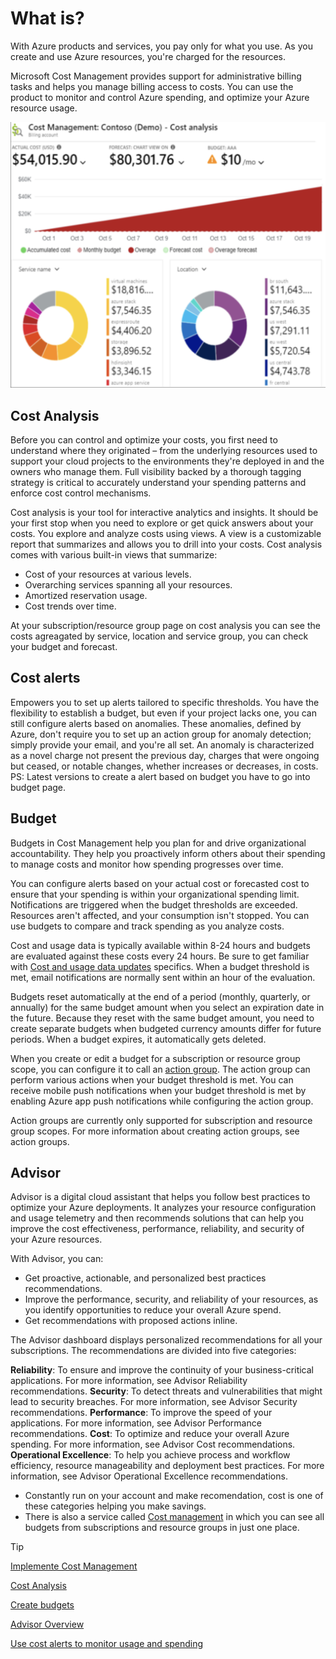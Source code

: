 # What is?

With Azure products and services, you pay only for what you use. As you create and use Azure resources, you're charged for the resources.

Microsoft Cost Management provides support for administrative billing tasks and helps you manage billing access to costs. You can use the product to monitor and control Azure spending, and optimize your Azure resource usage.

![Billing](./img/billing.png "Billing Overview")

## Cost Analysis

Before you can control and optimize your costs, you first need to understand where they originated – from the underlying resources used to support your cloud projects to the environments they're deployed in and the owners who manage them. Full visibility backed by a thorough tagging strategy is critical to accurately understand your spending patterns and enforce cost control mechanisms.

Cost analysis is your tool for interactive analytics and insights. It should be your first stop when you need to explore or get quick answers about your costs. You explore and analyze costs using views. A view is a customizable report that summarizes and allows you to drill into your costs. Cost analysis comes with various built-in views that summarize:

- Cost of your resources at various levels.
- Overarching services spanning all your resources.
- Amortized reservation usage.
- Cost trends over time.

At your subscription/resource group page on cost analysis you can see the costs agreagated by service, location and service group, you can check your budget and forecast.

## Cost alerts

Empowers you to set up alerts tailored to specific thresholds. You have the flexibility to establish a budget, but even if your project lacks one, you can still configure alerts based on anomalies. These anomalies, defined by Azure, don't require you to set up an action group for anomaly detection; simply provide your email, and you're all set. An anomaly is characterized as a novel charge not present the previous day, charges that were ongoing but ceased, or notable changes, whether increases or decreases, in costs.
PS: Latest versions to create a alert based on budget you have to go into budget page.

## Budget

Budgets in Cost Management help you plan for and drive organizational accountability. They help you proactively inform others about their spending to manage costs and monitor how spending progresses over time.

You can configure alerts based on your actual cost or forecasted cost to ensure that your spending is within your organizational spending limit. Notifications are triggered when the budget thresholds are exceeded. Resources aren't affected, and your consumption isn't stopped. You can use budgets to compare and track spending as you analyze costs.

Cost and usage data is typically available within 8-24 hours and budgets are evaluated against these costs every 24 hours. Be sure to get familiar with [Cost and usage data updates](https://learn.microsoft.com/en-us/azure/cost-management-billing/costs/understand-cost-mgt-data#cost-and-usage-data-updates-and-retention) specifics. When a budget threshold is met, email notifications are normally sent within an hour of the evaluation.

Budgets reset automatically at the end of a period (monthly, quarterly, or annually) for the same budget amount when you select an expiration date in the future. Because they reset with the same budget amount, you need to create separate budgets when budgeted currency amounts differ for future periods. When a budget expires, it automatically gets deleted.

When you create or edit a budget for a subscription or resource group scope, you can configure it to call an [action group](https://learn.microsoft.com/en-us/azure/azure-monitor/alerts/action-groups). The action group can perform various actions when your budget threshold is met. You can receive mobile push notifications when your budget threshold is met by enabling Azure app push notifications while configuring the action group.

Action groups are currently only supported for subscription and resource group scopes. For more information about creating action groups, see action groups.

## Advisor 

Advisor is a digital cloud assistant that helps you follow best practices to optimize your Azure deployments. It analyzes your resource configuration and usage telemetry and then recommends solutions that can help you improve the cost effectiveness, performance, reliability, and security of your Azure resources.

With Advisor, you can:

- Get proactive, actionable, and personalized best practices recommendations.
- Improve the performance, security, and reliability of your resources, as you identify opportunities to reduce your overall Azure spend.
- Get recommendations with proposed actions inline.

The Advisor dashboard displays personalized recommendations for all your subscriptions. The recommendations are divided into five categories:

**Reliability**: To ensure and improve the continuity of your business-critical applications. For more information, see Advisor Reliability recommendations.
**Security**: To detect threats and vulnerabilities that might lead to security breaches. For more information, see Advisor Security recommendations.
**Performance**: To improve the speed of your applications. For more information, see Advisor Performance recommendations.
**Cost**: To optimize and reduce your overall Azure spending. For more information, see Advisor Cost recommendations.
**Operational Excellence**: To help you achieve process and workflow efficiency, resource manageability and deployment best practices. For more information, see Advisor Operational Excellence recommendations.

- Constantly run on your account and make recomendation, cost is one of these categories helping you make savings.
- There is also a service called [Cost management](https://learn.microsoft.com/en-us/azure/cost-management-billing/cost-management-billing-overview) in which you can see all budgets from subscriptions and resource groups in just one place.

>[!TIP]
>[Implemente Cost Management](https://learn.microsoft.com/en-us/training/modules/configure-subscriptions/6-implement-cost-management)
>
>[Cost Analysis](https://learn.microsoft.com/en-us/azure/cost-management-billing/costs/quick-acm-cost-analysis)
>
>[Create budgets](https://learn.microsoft.com/en-us/azure/cost-management-billing/costs/tutorial-acm-create-budgets)
>
>[Advisor Overview](https://learn.microsoft.com/en-us/azure/advisor/advisor-overview)
>
>[Use cost alerts to monitor usage and spending](https://learn.microsoft.com/en-us/azure/cost-management-billing/costs/cost-mgt-alerts-monitor-usage-spending)




